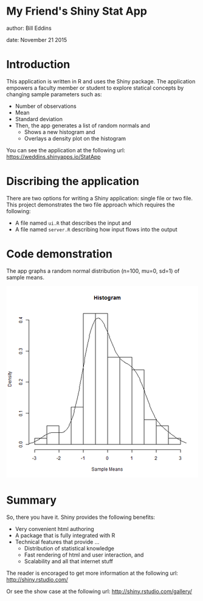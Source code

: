 My Friend's Shiny Stat App
========================================================
author: Bill Eddins  

date: November 21 2015  

Introduction
========================================================

This application is written in R and uses the Shiny package. The application empowers a faculty member or student to explore statical concepts by changing sample parameters such as:

- Number of observations
- Mean
- Standard deviation
- Then, the app generates a list of random normals and
    - Shows a new histogram and
    - Overlays a density plot on the histogram
    
You can see the application at the following url:
https://weddins.shinyapps.io/StatApp

Discribing the application
========================================================

There are two options for writing a Shiny application: single file or two file. This project demonstrates the two file approach which requires the following:

- A file named `ui.R` that describes the input and
- A file named `server.R` describing how input flows into the output

Code demonstration
========================================================
The app graphs a random normal distribution (n=100, mu=0, sd=1) of sample means.

![plot of chunk unnamed-chunk-1](Project-figure/unnamed-chunk-1-1.png) 

Summary
========================================================

So, there you have it. Shiny provides the following benefits:
- Very convenient html authoring
- A package that is fully integrated with R
- Technical features that provide ...
    - Distribution of statistical knowledge
    - Fast rendering of html and user interaction, and
    - Scalability and all that internet stuff

The reader is encoraged to get more information at the following url:
http://shiny.rstudio.com/

Or see the show case at the following url:
http://shiny.rstudio.com/gallery/



